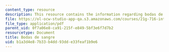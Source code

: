 ```yaml
---
content_type: resource
description: This resource contains the information regarding bodas de sangre.
file: https://ol-ocw-studio-app-qa.s3.amazonaws.com/courses/21g-716-introduction-to-contemporary-hispanic-literature-spring-2005/b1a3d4e87b33b4dd93dde33feaf1b9e6_MIT21G_716S05_gar_lor_ques.pdf
file_type: application/pdf
parent_uid: 0f7a06e8-ca91-215f-e849-5bf3e6f7d7b2
resourcetype: Document
title: Bodas de sangre
uid: b1a3d4e8-7b33-b4dd-93dd-e33feaf1b9e6
---
```

